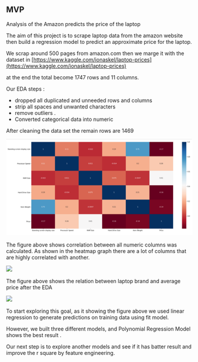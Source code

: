 ## MVP

Analysis of the Amazon predicts the price of the laptop

The aim of this project is to scrape laptop data from the amazon website then build a regression model to predict an approximate price for the laptop.

We scrap around 500 pages from amazon.com then we marge it with the dataset in [https://www.kaggle.com/ionaskel/laptop-prices](https://www.kaggle.com/ionaskel/laptop-prices)

at the end the total become 1747 rows and 11 columns.

Our EDA steps :

- dropped all duplicated and unneeded rows and columns
- strip all spaces and unwanted characters
- remove outliers .
- Converted categorical data into numeric

After cleaning the data set the remain rows are 1469


![image](https://github.com/nisreenabdullah6/Amazone-project/blob/main/mvp1.png)

The figure above shows correlation between all numeric columns was calculated. As shown in the heatmap graph there are a lot of columns that are highly correlated with another.

![](RackMultipart20211020-4-1v5tnhe_html_8974e39aa1d46aad.png)

The figure above shows the relation between laptop brand and average price after the EDA

![](RackMultipart20211020-4-1v5tnhe_html_82b794df49af126f.png)

To start exploring this goal, as it showing the figure above we used linear regression to generate predictions on training data using fit model.

However, we built three different models, and Polynomial Regression Model shows the best result .

Our next step is to explore another models and see if it has batter result and improve the r square by feature engineering.
